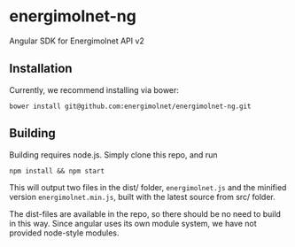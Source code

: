 # energimolnet-ng
Angular SDK for Energimolnet API v2

## Installation

Currently, we recommend installing via bower:
```
bower install git@github.com:energimolnet/energimolnet-ng.git
```

## Building

Building requires node.js. Simply clone this repo, and run
```
npm install && npm start
```

This will output two files in the dist/ folder, `energimolnet.js` and the minified version `energimolnet.min.js`, built with the latest source from src/ folder.

The dist-files are available in the repo, so there should be no need to build in this way. Since angular uses its own module system, we have not provided node-style modules.